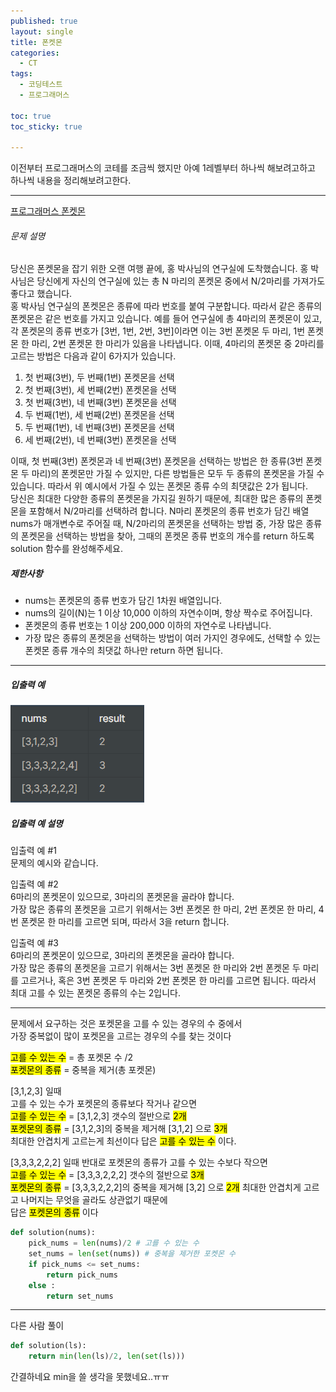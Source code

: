 ```yaml
---
published: true
layout: single
title: 폰켓몬
categories:
  - CT
tags:
  - 코딩테스트
  - 프로그래머스

toc: true
toc_sticky: true

---
```

이전부터 프로그래머스의 코테를 조금씩 했지만 아예 1레벨부터 하나씩 해보려고하고 하나씩 내용을 정리해보려고한다.

---

[프로그래머스 폰켓몬](https://school.programmers.co.kr/learn/courses/30/lessons/1845)
###### 문제 설명

당신은 폰켓몬을 잡기 위한 오랜 여행 끝에, 홍 박사님의 연구실에 도착했습니다. 홍 박사님은 당신에게 자신의 연구실에 있는 총 N 마리의 폰켓몬 중에서 N/2마리를 가져가도 좋다고 했습니다.  
홍 박사님 연구실의 폰켓몬은 종류에 따라 번호를 붙여 구분합니다. 따라서 같은 종류의 폰켓몬은 같은 번호를 가지고 있습니다. 예를 들어 연구실에 총 4마리의 폰켓몬이 있고, 각 폰켓몬의 종류 번호가 [3번, 1번, 2번, 3번]이라면 이는 3번 폰켓몬 두 마리, 1번 폰켓몬 한 마리, 2번 폰켓몬 한 마리가 있음을 나타냅니다. 이때, 4마리의 폰켓몬 중 2마리를 고르는 방법은 다음과 같이 6가지가 있습니다.

1.  첫 번째(3번), 두 번째(1번) 폰켓몬을 선택
2.  첫 번째(3번), 세 번째(2번) 폰켓몬을 선택
3.  첫 번째(3번), 네 번째(3번) 폰켓몬을 선택
4.  두 번째(1번), 세 번째(2번) 폰켓몬을 선택
5.  두 번째(1번), 네 번째(3번) 폰켓몬을 선택
6.  세 번째(2번), 네 번째(3번) 폰켓몬을 선택

이때, 첫 번째(3번) 폰켓몬과 네 번째(3번) 폰켓몬을 선택하는 방법은 한 종류(3번 폰켓몬 두 마리)의 폰켓몬만 가질 수 있지만, 다른 방법들은 모두 두 종류의 폰켓몬을 가질 수 있습니다. 따라서 위 예시에서 가질 수 있는 폰켓몬 종류 수의 최댓값은 2가 됩니다.  
당신은 최대한 다양한 종류의 폰켓몬을 가지길 원하기 때문에, 최대한 많은 종류의 폰켓몬을 포함해서 N/2마리를 선택하려 합니다. N마리 폰켓몬의 종류 번호가 담긴 배열 nums가 매개변수로 주어질 때, N/2마리의 폰켓몬을 선택하는 방법 중, 가장 많은 종류의 폰켓몬을 선택하는 방법을 찾아, 그때의 폰켓몬 종류 번호의 개수를 return 하도록 solution 함수를 완성해주세요.

##### 제한사항

-   nums는 폰켓몬의 종류 번호가 담긴 1차원 배열입니다.
-   nums의 길이(N)는 1 이상 10,000 이하의 자연수이며, 항상 짝수로 주어집니다.
-   폰켓몬의 종류 번호는 1 이상 200,000 이하의 자연수로 나타냅니다.
-   가장 많은 종류의 폰켓몬을 선택하는 방법이 여러 가지인 경우에도, 선택할 수 있는 폰켓몬 종류 개수의 최댓값 하나만 return 하면 됩니다.

---

##### 입출력 예

![](https://raw.githubusercontent.com/Cloudblack/Forpicture/image//img/20220822121110.png)


##### 입출력 예 설명

입출력 예 #1  
문제의 예시와 같습니다.

입출력 예 #2  
6마리의 폰켓몬이 있으므로, 3마리의 폰켓몬을 골라야 합니다.  
가장 많은 종류의 폰켓몬을 고르기 위해서는 3번 폰켓몬 한 마리, 2번 폰켓몬 한 마리, 4번 폰켓몬 한 마리를 고르면 되며, 따라서 3을 return 합니다.

입출력 예 #3  
6마리의 폰켓몬이 있으므로, 3마리의 폰켓몬을 골라야 합니다.  
가장 많은 종류의 폰켓몬을 고르기 위해서는 3번 폰켓몬 한 마리와 2번 폰켓몬 두 마리를 고르거나, 혹은 3번 폰켓몬 두 마리와 2번 폰켓몬 한 마리를 고르면 됩니다. 따라서 최대 고를 수 있는 폰켓몬 종류의 수는 2입니다.

---
문제에서 요구하는 것은
포켓몬을 고를 수 있는 경우의 수 중에서  
가장 중복없이 많이 포켓몬을 고르는 경우의 수를 찾는 것이다  

<mark class="hltr-red">고를 수 있는 수</mark> = 총 포켓몬 수 /2  
<mark class="hltr-orange">포켓몬의 종류</mark> = 중복을 제거(총 포켓몬)  


[3,1,2,3] 일때    
고를 수 있는 수가 포켓몬의 종류보다 작거나 같으면  
<mark class="hltr-red">고를 수 있는 수</mark>   = [3,1,2,3] 갯수의 절반으로 <mark class="hltr-red">2개</mark>  
<mark class="hltr-orange">포켓몬의 종류</mark> = [3,1,2,3]의 중복을 제거해 [3,1,2] 으로 <mark class="hltr-orange">3개</mark>  
최대한 안겹치게 고르는게 최선이다 답은 <mark class="hltr-red">고를 수 있는 수</mark> 이다.  

[3,3,3,2,2,2] 일때 
반대로 포켓몬의 종류가 고를 수 있는 수보다 작으면   
<mark class="hltr-red">고를 수 있는 수</mark>   = [3,3,3,2,2,2] 갯수의 절반으로 <mark class="hltr-red">3개</mark>  
<mark class="hltr-orange">포켓몬의 종류</mark> = [3,3,3,2,2,2]의 중복을 제거해 [3,2] 으로 <mark class="hltr-orange">2개</mark> 
최대한 안겹치게 고르고 나머지는 무엇을 골라도 상관없기 때문에  
답은 <mark class="hltr-orange">포켓몬의 종류</mark> 이다  

``` python
def solution(nums):
    pick_nums = len(nums)/2 # 고를 수 있는 수
    set_nums = len(set(nums)) # 중복을 제거한 포켓몬 수
    if pick_nums <= set_nums:
        return pick_nums
    else :
        return set_nums
```

---
다른 사람 풀이  

``` python
def solution(ls):
    return min(len(ls)/2, len(set(ls)))
```

간결하네요 min을 쓸 생각을 못했네요..ㅠㅠ  
